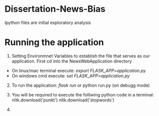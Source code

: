 # Dissertation-News-Bias
Ipython files are initial exploratory analysis
# Running the application
1. Setting Environmnet Variables to establish the file that serves as our application.
First cd into the NewsWebApplication directory
- On linux/mac terminal execute: *export FLASK_APP=application.py*
- On windows cmd execute: *set FLASK_APP=application.py*

2. To run the application: *flask run* or python run.py (on debugg mode)

3. You will be required to execute the folliwing python code in a terminal:
    nltk.download('punkt')
    nltk.download('stopwords')
4. 
